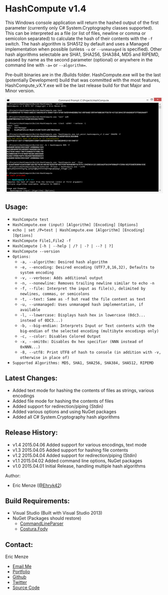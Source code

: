 HashCompute v1.4
================

This Windows console application will return the hashed output of the first parameter (currently only C# System.Cryptography classes supported). This can be interpreted as a file (or list of files, newline or comma or semicolon separated) to calculate the hash of their contents with the `-f` switch. The hash algorithm is SHA512 by default and uses a Managed implementation when possible (unless `-u` or `--unmanaged` is specified). Other hash algorithms selectable are SHA1, SHA256, SHA384, MD5 and RIPEMD, passed by name as the second parameter (optional) or anywhere in the command line with `-a=` or `--algorithm=`.

Pre-built binaries are in the /Builds folder. HashCompute.exe will be the last (potentially Development) build that was committed with the most features, HashCompute_vX.Y.exe will be the last release build for that Major and Minor version.

![Usage in cmd](https://raw.githubusercontent.com/Ehryk/HashCompute/master/Documentation/Images/cmdUsage2.png)

Usage:
---
 - ``HashCompute test``
 - ``HashCompute.exe (input) [Algorithm] [Encoding] [Options]``
 - ``echo | set /P=test | HashCompute.exe [Algorithm] [Encoding] [Options]``
 - ``HashCompute File1,File2 -f``
 - ``HashCompute [-h | --help | /? | -? | --? | ?]``
 - ``HashCompute --version``
 - ``Options:``
   - ``-a, --algorithm: Desired hash algorithm``
   - ``-e, --encoding: Desired encoding (UTF7,8,16,32), Defaults to system encoding``
   - ``-v, --verbose: Adds additional output``
   - ``-n, --nonewline: Removes trailing newline similar to echo -n``
   - ``-f, --file: Interpret the input as file(s), delimited by newlines, commas, or semicolons``
   - ``-t, --text: Same as -f but read the file content as text``
   - ``-u, --unmanaged: Uses unmanaged hash implementation, if available``
   - ``-l, --lowercase: Displays hash hex in lowercase (0dc3... instead of 0DC3...)``
   - ``-b, --big-endian: Interprets Input or Text contents with the big-endian of the selected encoding (multibyte encodings only)``
   - ``-c, --color: Disables Colored Output``
   - ``-x, --omit0x: Disables 0x hex specifier (NNN instead of 0xNNN...)``
   - ``-8, --utf8: Print UTF8 of hash to console (in addition with -v, otherwise in place of)``
 - ``Supported Algorithms: MD5, SHA1, SHA256, SHA384, SHA512, RIPEMD``

Latest Changes:
---
 - Added text mode for hashing the contents of files as strings, various encodings
 - Added file mode for hashing the contents of files
 - Added support for redirection/piping (Stdin)
 - Added various options and using NuGet packages
 - Added all C# System.Cryptography hash algorithms

Release History:
---
 - v1.4 2015.04.06 Added support for various encodings, text mode
 - v1.3 2015.04.05 Added support for hashing file contents
 - v1.2 2015.04.04 Added support for redirection/piping (Stdin)
 - v1.1 2015.04.02 Added command line options, NuGet packages
 - v1.0 2015.04.01 Initial Release, handling multiple hash algorithms

Author:
 - Eric Menze ([@Ehryk42](https://twitter.com/Ehryk42))

Build Requirements:
---
 - Visual Studio (Built with Visual Studio 2013)
 - NuGet (Packages should restore)
   - [CommandLineParser](https://www.nuget.org/packages/CommandLineParser/)
   - [Costura.Fody](https://www.nuget.org/packages/Costura.Fody/)

Contact:
---
Eric Menze
 - [Email Me](mailto:rhaistlin+gh@gmail.com)
 - [Portfolio](http://ericmenze.com)
 - [Github](https://github.com/Ehryk)
 - [Twitter](https://twitter.com/Ehryk42)
 - [Source Code](https://github.com/Ehryk/HashCompute)
